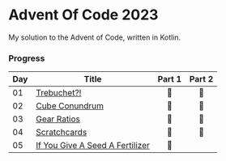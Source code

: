 # Advent Of Code 2023

My solution to the Advent of Code, written in Kotlin.

### Progress
| Day | Title                                     | Part 1 | Part 2 |
|-----|-------------------------------------------|:------:|:------:|
| 01  | [Trebuchet?!](src/main/kotlin/day1.kt)    |   🌟   |   🌟   |
| 02  | [Cube Conundrum](src/main/kotlin/day2.kt) |   🌟   |   🌟   |
| 03  | [Gear Ratios](src/main/kotlin/day3.kt)    |   🌟   |   🌟   |
| 04  | [Scratchcards](src/main/kotlin/day4.kt)   |   🌟   |   🌟   |
| 05  | [If You Give A Seed A Fertilizer](src/main/kotlin/day5.kt)   |    🌟    |        |